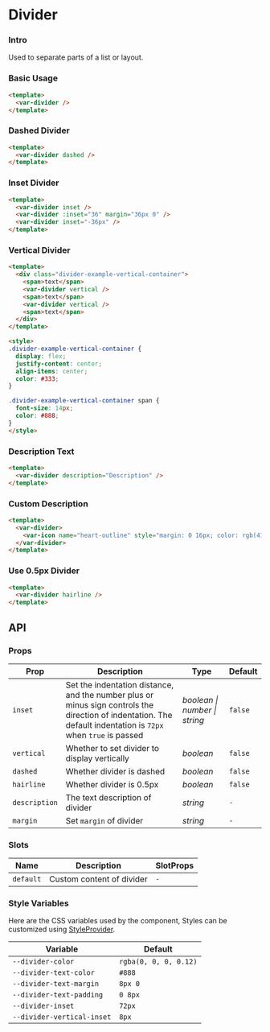 # Divider

### Intro
Used to separate parts of a list or layout.

### Basic Usage
```html
<template>
  <var-divider />
</template>
```

### Dashed Divider
```html
<template>
  <var-divider dashed />
</template>
```

### Inset Divider
```html
<template>
  <var-divider inset />
  <var-divider :inset="36" margin="36px 0" />
  <var-divider inset="-36px" />
</template>
```

### Vertical Divider
```html
<template>
  <div class="divider-example-vertical-container">
    <span>text</span>
    <var-divider vertical />
    <span>text</span>
    <var-divider vertical />
    <span>text</span>
  </div>
</template>

<style>
.divider-example-vertical-container {
  display: flex;
  justify-content: center;
  align-items: center;
  color: #333;
}

.divider-example-vertical-container span {
  font-size: 14px;
  color: #888;
}
</style>
```

### Description Text
```html
<template>
  <var-divider description="Description" />
</template>
```

### Custom Description
```html
<template>
  <var-divider>
    <var-icon name="heart-outline" style="margin: 0 16px; color: rgb(41, 121, 255);" />
  </var-divider>
</template>
```

### Use 0.5px Divider
```html
<template>
  <var-divider hairline />
</template>
```

## API

### Props

| Prop | Description | Type | Default | 
| --- | --- | --- | --- | 
| `inset` | Set the indentation distance, and the number plus or minus sign controls the direction of indentation. The default indentation is `72px` when `true` is passed | _boolean \| number \| string_ | `false` |
| `vertical` | Whether to set divider to display vertically | _boolean_ | `false` |
| `dashed` | Whether divider is dashed | _boolean_ | `false` |
| `hairline` | Whether divider is 0.5px | _boolean_ | `false` |
| `description` | The text description of divider | _string_ | `-` |
| `margin` | Set `margin` of divider | _string_ | `-` |

### Slots

| Name | Description | SlotProps |
| --- | --- | --- |
| `default` | Custom content of divider | `-` |

### Style Variables
Here are the CSS variables used by the component, Styles can be customized using [StyleProvider](#/en-US/style-provider).

| Variable | Default |
| --- | --- |
| `--divider-color` | `rgba(0, 0, 0, 0.12)` |
| `--divider-text-color` | `#888`|
| `--divider-text-margin` | `8px 0`|
| `--divider-text-padding` | `0 8px`|
| `--divider-inset` |  `72px`|
| `--divider-vertical-inset` | `8px`|
